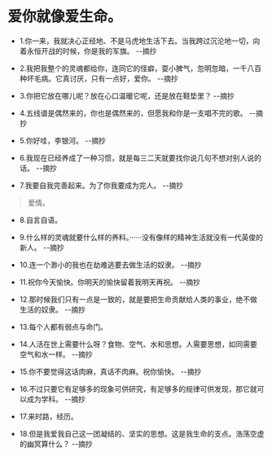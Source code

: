 # 爱你就像爱生命。

- 1.你一来，我就决心正经地、不是马虎地生活下去。当我跨过沉沦地一切，向着永恒开战的时候，你是我的军旗。 --摘抄

- 2.我把我整个的灵魂都给你，连同它的怪癖，耍小脾气，忽明忽暗，一千八百种坏毛病。它真讨厌，只有一点好，爱你。 --摘抄

- 3.你把它放在哪儿呢？放在心口温暖它呢，还是放在鞋垫里？ --摘抄

- 4.五线谱是偶然来的，你也是偶然来的，但愿我和你是一支唱不完的歌。 --摘抄

- 5.你好哇，李银河。 --摘抄

- 6.我现在已经养成了一种习惯，就是每三二天就要找你说几句不想对别人说的话。 --摘抄

- 7.我要自我完善起来。为了你我要成为完人。 --摘抄

>爱情。

- 8.自言自语。

- 9.什么样的灵魂就要什么样的养料。······没有像样的精神生活就没有一代英俊的新人。 --摘抄

- 10.连一个渺小的我也在劫难逃要去做生活的奴隶。 --摘抄

- 11.祝你今天愉快。你明天的愉快留着我明天再祝。 --摘抄

- 12.那时候我们只有一点是一致的，就是要把生命贡献给人类的事业，绝不做生活的奴隶。 --摘抄

- 13.每个人都有弱点与命门。

- 14.人活在世上需要什么呀？食物、空气、水和思想。人需要思想，如同需要空气和水一样。 --摘抄

- 15.你不要觉得这话肉麻，真话不肉麻。祝你愉快。 --摘抄

- 16.不过只要它有足够多的现象可供研究，有足够多的规律可供发现，那它就可以成为学科。 --摘抄

- 17.来时路，经历。

- 18.但是我爱我自己这一团凝结的、坚实的思想。这是我生命的支点。浩荡空虚的幽冥算什么？ --摘抄
